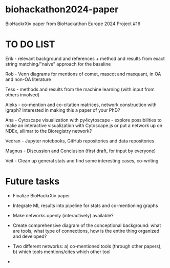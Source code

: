 # biohackathon2024-paper
BioHackrXiv paper from BioHackathon Europe 2024 Project #16


# TO DO LIST

Erik - relevant background and references + method and results from exact string matching/"naive" approach for the baseline

Rob - Venn diagrams for mentions of comet, mascot and maxquant, in OA and non-OA literature

Tess - methods and results from the machine learning (with input from others involved)

Aleks - co-mention and co-citation matrices, network construction with igraph? Interested in making this a paper of your PhD?

Ana - Cytoscape visualization with py4cytoscape - explore possibilities to make an interactive visualization with Cytoscape.js or put a network up on NDEx, silimar to the Bioregistry network?

Vedran - Jupyter notebooks, GitHub repositories and data repositories

Magnus - Discussion and Conclusion (first draft, for input by everyone)

Veit - Clean up general stats and find some interesting cases, co-writing


# Future tasks

- Finalize BioHackrXiv paper

- Integrate ML results into pipeline for stats and co-mentioning graphs

- Make networks openly (interactively) available?

- Create comprehensive diagram of the conceptional background: what are tools, what type of connections, how is the entire thing organized and developed?

- Two different networks: a) co-mentioned tools (through other papers), b) which tools mentions/cites which other tool

- 




